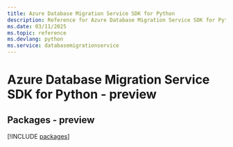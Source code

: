 ```yaml
---
title: Azure Database Migration Service SDK for Python
description: Reference for Azure Database Migration Service SDK for Python
ms.date: 03/11/2025
ms.topic: reference
ms.devlang: python
ms.service: databasemigrationservice
---
```

# Azure Database Migration Service SDK for Python - preview
## Packages - preview
[!INCLUDE [packages](database-migration-service-index.md)]